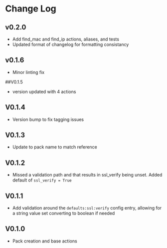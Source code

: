 # Change Log
## v0.2.0

- Add find_mac and find_ip actions, aliases, and tests
- Updated format of changelog for formatting consistancy

## v0.1.6

- Minor linting fix

##V0.1.5
- version updated with 4 actions

## V0.1.4

- Version bump to fix tagging issues

## V0.1.3

- Update to pack name to match reference

## V0.1.2

- Missed a validation path and that results in ssl_verify being unset. Added default of `ssl_verify = True`

## V0.1.1

- Add validation around the `defaults:ssl:verify` config entry, allowing for a string value set converting to boolean if needed

## V0.1.0

- Pack creation and base actions
